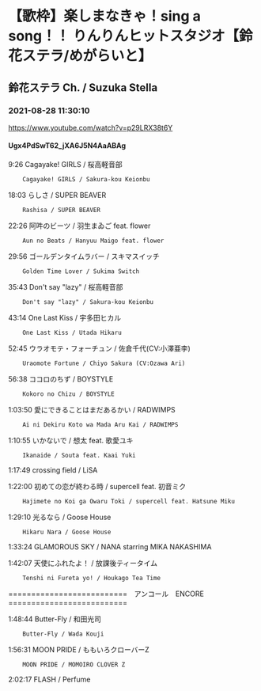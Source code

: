 # 【歌枠】楽しまなきゃ！sing a song！！ りんりんヒットスタジオ【鈴花ステラ/めがらいと】
## 鈴花ステラ Ch. / Suzuka Stella
### 2021-08-28 11:30:10
https://www.youtube.com/watch?v=p29LRX38t6Y
#### Ugx4PdSwT62_jXA6J5N4AaABAg
9:26	Cagayake! GIRLS / 桜高軽音部

		Cagayake! GIRLS / Sakura-kou Keionbu



18:03	らしさ / SUPER BEAVER

		Rashisa / SUPER BEAVER



22:26	阿吽のビーツ / 羽生まゐご feat. flower

		Aun no Beats / Hanyuu Maigo feat. flower



29:56	ゴールデンタイムラバー / スキマスイッチ

		Golden Time Lover / Sukima Switch



35:43	Don't say "lazy" / 桜高軽音部

		Don't say "lazy" / Sakura-kou Keionbu



43:14	One Last Kiss / 宇多田ヒカル

		One Last Kiss / Utada Hikaru



52:45	ウラオモテ・フォーチュン / 佐倉千代(CV:小澤亜李)

		Uraomote Fortune / Chiyo Sakura (CV:Ozawa Ari)



56:38	ココロのちず / BOYSTYLE

		Kokoro no Chizu / BOYSTYLE



1:03:50	愛にできることはまだあるかい / RADWIMPS

		Ai ni Dekiru Koto wa Mada Aru Kai / RADWIMPS



1:10:55	いかないで / 想太 feat. 歌愛ユキ

		Ikanaide / Souta feat. Kaai Yuki



1:17:49	crossing field / LiSA



1:22:00	初めての恋が終わる時 / supercell feat. 初音ミク

		Hajimete no Koi ga Owaru Toki / supercell feat. Hatsune Miku



1:29:10	光るなら / Goose House

		Hikaru Nara / Goose House



1:33:24	GLAMOROUS SKY / NANA starring MIKA NAKASHIMA



1:42:07	天使にふれたよ！ / 放課後ティータイム

		Tenshi ni Fureta yo! / Houkago Tea Time



==========================　アンコール　ENCORE　==========================



1:48:44	Butter-Fly / 和田光司

		Butter-Fly / Wada Kouji



1:56:31	MOON PRIDE / ももいろクローバーZ

		MOON PRIDE / MOMOIRO CLOVER Z



2:02:17	FLASH / Perfume

